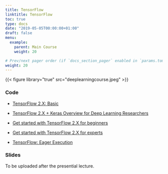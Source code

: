 ```yaml
---
title: TensorFlow
linktitle: TensorFlow
toc: true
type: docs
date: "2019-05-05T00:00:00+01:00"
draft: false
menu:
  example:
    parent: Main Course
    weight: 20

# Prev/next pager order (if `docs_section_pager` enabled in `params.toml`)
weight: 20
---
```


{{< figure library="true" src="deeplearningcourse.jpeg" >}}

### Code

* [TensorFlow 2.X: Basic](https://githubtocolab.com/dlmacedo/starter-academic/blob/master/content/courses/deeplearning/notebooks/tensorflow/TF_2_0.ipynb)

* [TensorFlow 2.X + Keras Overview for Deep Learning Researchers](https://githubtocolab.com/dlmacedo/starter-academic/blob/master/content/courses/deeplearning/notebooks/tensorflow/TensorFlow_2_0_%2B_Keras_Crash_Course.ipynb)

* [Get started with TensorFlow 2.X for beginners](https://githubtocolab.com/dlmacedo/starter-academic/blob/master/content/courses/deeplearning/notebooks/tensorflow/beginner.ipynb)

* [Get started with TensorFlow 2.X for experts](https://githubtocolab.com/dlmacedo/starter-academic/blob/master/content/courses/deeplearning/notebooks/tensorflow/advanced.ipynb)

* [TensorFlow: Eager Execution](https://githubtocolab.com/dlmacedo/starter-academic/blob/master/content/courses/deeplearning/notebooks/tensorflow/eager.ipynb)

### Slides

To be uploaded after the presential lecture.
